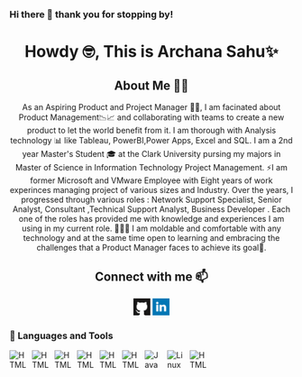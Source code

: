 ### Hi there 👋 thank you for stopping by!


<h1 align='center'>Howdy 🤓, This is Archana Sahu✨ </h1>
<p align = 'center'> 
</p>
<h2 align='center'>About Me 👩‍💻 </h2>
<p align='center'> As an Aspiring Product and Project Manager 🦄🦋, I am facinated about Product Management📉📈 and collaborating with teams to create a new product to let the world benefit from it. I am thorough with Analysis technology 📊 like Tableau, PowerBI,Power Apps, Excel and SQL. I am a 2nd year Master's Student 🎓 at the Clark University pursing my majors in Master of Science in Information Technology Project Management. ⚡I am former Microsoft and VMware Employee with Eight years of work experinces managing project of various sizes and Industry. Over the years, I progressed through various roles : Network Support Specialist, Senior Analyst, Consultant ,Technical Support Analyst, Business Developer . Each one of the roles has provided me with knowledge and experiences I am using in my current role. 🏃‍♀️🌱 I am moldable and comfortable with any technology and at the same time open to learning and embracing the challenges that a Product Manager faces to achieve its goal🥅. </p><h2 align='center'> Connect with me  📫 </h2>
<p align = 'center'> 
 <a href = "https://github.com/Archana-Sahu" target='_blank'> <img src=https://github.com/edent/SuperTinyIcons/blob/master/images/svg/github.svg height='30' weight='30'/></a>
<a href = "[https://www.linkedin.com/in/archanaksahu/]" target='_blank'> <img src=https://github.com/edent/SuperTinyIcons/blob/master/images/svg/linkedin.svg height='30' weight='30'/></a> 

                             

<!--
**Archana016/Archana-Sahu** is a ✨ _special_ ✨ repository because its `README.md` (this file) appears on your GitHub profile.

Here are some ideas to get you started:

- 🔭 I’m currently working on ...
- 🌱 I’m currently learning ...
- 👯 I’m looking to collaborate on ...
- 🤔 I’m looking for help with ...
- 💬 Ask me about ...
- 📫 How to reach me: ...
- 😄 Pronouns: ...
- ⚡ Fun fact: ...
-->
### 🧰 Languages and Tools

<img align="left" alt="HTML" width="30px" style="padding-right:10px;" src="https://cdn.jsdelivr.net/gh/devicons/devicon@latest/icons/azure/azure-original.svg" />
<img align="left" alt="HTML" width="30px" style="padding-right:10px;" src="https://cdn.jsdelivr.net/gh/devicons/devicon@latest/icons/jira/jira-original-wordmark.svg" />
<img align="left" alt="HTML" width="30px" style="padding-right:10px;" src="https://cdn.jsdelivr.net/gh/devicons/devicon@latest/icons/confluence/confluence-original.svg" />
<img align="left" alt="HTML" width="30px" style="padding-right:10px;" src="https://cdn.jsdelivr.net/gh/devicons/devicon@latest/icons/azuresqldatabase/azuresqldatabase-original.svg" />
<img align="left" alt="HTML" width="30px" style="padding-right:10px;" src="https://cdn.jsdelivr.net/gh/devicons/devicon@latest/icons/azuredevops/azuredevops-original.svg" />
<img align="left" alt="HTML" width="30px" style="padding-right:10px;" src="https://cdn.jsdelivr.net/gh/devicons/devicon@latest/icons/postman/postman-original.svg" />
<img align="left" alt="Java" width="30px" style="padding-right:10px;" src="https://cdn.jsdelivr.net/gh/devicons/devicon/icons/java/java-original.svg"/>
<img align="left" alt="Linux" width="30px" style="padding-right:10px;" src="https://cdn.jsdelivr.net/gh/devicons/devicon/icons/linux/linux-original.svg" />
<img align="left" alt="HTML" width="30px" style="padding-right:10px;" src="https://cdn.jsdelivr.net/gh/devicons/devicon/icons/html5/html5-plain.svg" />

<br />

#
